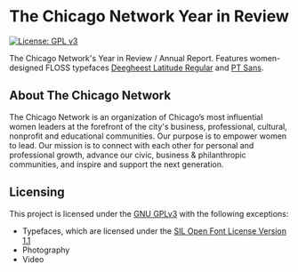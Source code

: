# The Chicago Network Year in Review

[![License: GPL v3](https://img.shields.io/badge/License-GPLv3-blue.svg)](https://www.gnu.org/licenses/gpl-3.0)

 The Chicago Network's Year in Review / Annual Report. Features women-designed FLOSS typefaces [Deegheest Latitude Regular](https://velvetyne.fr/degheest/) and [PT Sans](https://www.paratype.ru/fonts/pt/pt-sans).

 ## About The Chicago Network
 The Chicago Network is an organization of Chicago’s most influential women leaders at the forefront of the city's business, professional, cultural, nonprofit and educational communities. Our purpose  is to empower women to lead. Our mission is to connect with each other for personal and professional growth, advance our civic, business & philanthropic communities, and inspire and support the next generation.

 ## Licensing
 This project is licensed under the [GNU GPLv3](https://www.gnu.org/licenses/gpl-3.0.html) with the following exceptions:
 * Typefaces, which are licensed under the [SIL Open Font License Version 1.1](https://scripts.sil.org/OFL)
 * Photography
 * Video
